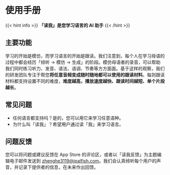 # 使用手册

{{< hint info >}}
**「读我」是您学习语言的 AI 助手**
{{< /hint >}}

## 主要功能

学习的开始是模仿，而学习语言的开始是跟读。我们注意到，每个人在学习母语的过程中都会经历「倾听 -> 模仿 -> 生成」的阶段。模仿母语者的录音，可以帮助我们同时练习听力、发音、语法、语调、节奏等方方面面。基于这样的观察，我们的研发团队专注于帮您**将任意音频变成随时随地都可以使用的跟读材料**。每则跟读材料都支持设置不同的难度，**难度越高，播放速度越快、跟读时间越短、单个片段越长**。

## 常见问题

* 任何语言都支持吗？是的，您可以用它来学习任意语种。
* 为什么叫「读我」？希望用户通过读「我」来学习语言。

## 问题反馈

您可以将问题或建议反馈在 App Store 的评论区，或者以「读我反馈」为主题编辑电子邮件发送到 zhenghe3119@ipalfish.com。我们会认真倾听每个用户的声音，并记录下提供者的信息，在未来作出回馈。
